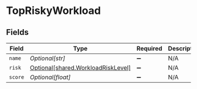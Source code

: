 # TopRiskyWorkload


## Fields

| Field                                                                              | Type                                                                               | Required                                                                           | Description                                                                        |
| ---------------------------------------------------------------------------------- | ---------------------------------------------------------------------------------- | ---------------------------------------------------------------------------------- | ---------------------------------------------------------------------------------- |
| `name`                                                                             | *Optional[str]*                                                                    | :heavy_minus_sign:                                                                 | N/A                                                                                |
| `risk`                                                                             | [Optional[shared.WorkloadRiskLevel]](undefined/models/shared/workloadrisklevel.md) | :heavy_minus_sign:                                                                 | N/A                                                                                |
| `score`                                                                            | *Optional[float]*                                                                  | :heavy_minus_sign:                                                                 | N/A                                                                                |